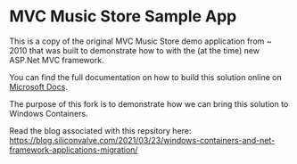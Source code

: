 # MVC Music Store Sample App

This is a copy of the original MVC Music Store demo application from ~ 2010 that was built to demonstrate how to with the (at the time) new ASP.Net MVC framework.

You can find the full documentation on how to build this solution online on [Microsoft Docs](https://docs.microsoft.com/en-us/aspnet/mvc/overview/older-versions/mvc-music-store/mvc-music-store-part-1).

The purpose of this fork is to demonstrate how we can bring this solution to Windows Containers.

Read the blog associated with this repsitory here: https://blog.siliconvalve.com/2021/03/23/windows-containers-and-net-framework-applications-migration/
